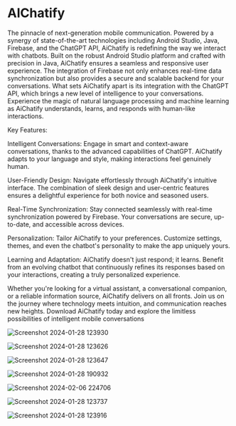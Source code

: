 # AIChatify
The pinnacle of next-generation mobile communication. Powered by a synergy of state-of-the-art technologies including Android Studio, Java, Firebase, and the ChatGPT API, AiChatify is redefining the way we interact with chatbots.
Built on the robust Android Studio platform and crafted with precision in Java, AiChatify ensures a seamless and responsive user experience. The integration of Firebase not only enhances real-time data synchronization but also provides a secure and scalable backend for your conversations.
What sets AiChatify apart is its integration with the ChatGPT API, which brings a new level of intelligence to your conversations. Experience the magic of natural language processing and machine learning as AiChatify understands, learns, and responds with human-like interactions.

Key Features:

Intelligent Conversations: Engage in smart and context-aware conversations, thanks to the advanced capabilities of ChatGPT. AiChatify adapts to your language and style, making interactions feel genuinely human.

User-Friendly Design: Navigate effortlessly through AiChatify's intuitive interface. The combination of sleek design and user-centric features ensures a delightful experience for both novice and seasoned users.

Real-Time Synchronization: Stay connected seamlessly with real-time synchronization powered by Firebase. Your conversations are secure, up-to-date, and accessible across devices.

Personalization: Tailor AiChatify to your preferences. Customize settings, themes, and even the chatbot's personality to make the app uniquely yours.

Learning and Adaptation: AiChatify doesn't just respond; it learns. Benefit from an evolving chatbot that continuously refines its responses based on your interactions, creating a truly personalized experience.

Whether you're looking for a virtual assistant, a conversational companion, or a reliable information source, AiChatify delivers on all fronts. Join us on the journey where technology meets intuition, and communication reaches new heights. Download AiChatify today and explore the limitless possibilities of intelligent mobile conversations

![Screenshot 2024-01-28 123930](https://github.com/pasindu-2002/AIChatify/assets/87941322/28e0a3d3-c246-4d0a-a9ab-909438f84dd9)

![Screenshot 2024-01-28 123626](https://github.com/pasindu-2002/AIChatify/assets/87941322/33ceda9f-2e16-427e-be74-10af951d7681)

![Screenshot 2024-01-28 123647](https://github.com/pasindu-2002/AIChatify/assets/87941322/7ca22b36-40c4-4896-a76e-bbb628e7a019)

![Screenshot 2024-01-28 190932](https://github.com/pasindu-2002/AIChatify/assets/87941322/e20c1a29-0e48-4857-8fad-e954aa773c16)

![Screenshot 2024-02-06 224706](https://github.com/pasindu-2002/AIChatify/assets/87941322/ad4dbb06-6bd1-4381-9bbf-9a8e1ae4b3a6)

![Screenshot 2024-01-28 123737](https://github.com/pasindu-2002/AIChatify/assets/87941322/2a077e83-105f-4759-a619-e43fa794f084)

![Screenshot 2024-01-28 123916](https://github.com/pasindu-2002/AIChatify/assets/87941322/786c87d9-ed92-48f7-b77a-6dfd853b06ad)

